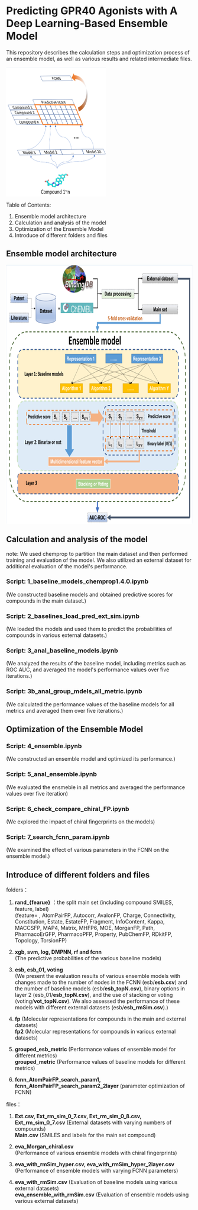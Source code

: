 # Predicting GPR40 Agonists with A Deep Learning-Based Ensemble Model
This repository describes the calculation steps and optimization process of an ensemble model, as well as various results and related intermediate files.

<a href="url"><img src="./docs/image1.png" align="center" height="350" width="270" ></a>

Table of Contents:

1. Ensemble model architecture
2. Calculation and analysis of the model
3. Optimization of the Ensemble Model
4. Introduce of different folders and files

## Ensemble model architecture
<a href="url"><img src="./docs/image2.png" align="center" height="700" width="830" ></a>

## Calculation and analysis of the model
note: We used chemprop to partition the main dataset and then performed training and evaluation of the model. We also utilized an external dataset for additional evaluation of the model's performance.

### Script: **1_baseline_models_chemprop1.4.0.ipynb**  
(We constructed baseline models and obtained predictive scores for compounds in the main dataset.)

### Script: **2_baselines_load_pred_ext_sim.ipynb**  
(We loaded the models and used them to predict the probabilities of compounds in various external datasets.)

### Script: **3_anal_baseline_models.ipynb**  
(We analyzed the results of the baseline model, including metrics such as ROC AUC, and averaged the model's performance values over five iterations.)

### Script: **3b_anal_group_mdels_all_metric.ipynb**  
(We calculated the performance values of the baseline models for all metrics and averaged them over five iterations.)

## Optimization of the Ensemble Model

### Script: **4_ensemble.ipynb**  
(We constructed an ensemble model and optimized its performance.)

### Script: **5_anal_ensemble.ipynb**  
(We evaluated the ensmeble in all metrics and averaged the performance values over five iteration)

### Script: **6_check_compare_chiral_FP.ipynb**  
(We explored the impact of chiral fingerprints on the models)

### Script: **7_search_fcnn_param.ipynb**  
(We examined the effect of various parameters in the FCNN on the ensemble model.)

## Introduce of different folders and files

folders：

1. **rand_{fearue}** ：the split main set (including compound SMILES, feature, label)  
(feature= , AtomPairFP, Autocorr, AvalonFP, Charge, Connectivity, Constitution, Estate, EstateFP, Fragment, InfoContent, Kappa, MACCSFP, MAP4, Matrix, MHFP6, MOE, MorganFP, Path, PharmacoErGFP, PharmacoPFP, Property, PubChemFP, RDkitFP, Topology, TorsionFP)

2. **xgb, svm, log, DMPNN, rf and fcnn**  
(The predictive probabilities of the various baseline models)

3. **esb, esb_01, voting**  
(We present the evaluation results of various ensemble models with changes made to the number of nodes in the FCNN (esb/**esb.csv**) and the number of baseline models (esb/**esb_topN.csv**), binary options in layer 2 (esb_01/**esb_topN.csv**), and the use of stacking or voting (voting/**vot_topN.csv**). We also assessed the performance of these models with different external datasets (esb/**esb_rmSim.csv**).)  

4. **fp** (Molecular representations for compounds in the main and external datasets)  
 **fp2** (Molecular representations for compounds in various external datasets)

5. **grouped_esb_metric** (Performance values of ensemble model for different metrics)  
**grouped_metric** (Performance values of baseline models for different metrics)

6. **fcnn_AtomPairFP_search_param1, fcnn_AtomPairFP_search_param2_2layer** (parameter optimization of FCNN)

files：

1. **Ext.csv, Ext_rm_sim_0_7.csv, Ext_rm_sim_0_8.csv, Ext_rm_sim_0_7.csv** (External datasets with varying numbers of compounds)  
**Main.csv** (SMILES and labels for the main set compound)

2. **eva_Morgan_chiral.csv**  
(Performance of various ensemble models with chiral fingerprints)

3. **eva_with_rmSim_hyper.csv, eva_with_rmSim_hyper_2layer.csv**  
(Performance of ensemble models with varying FCNN parameters)

4. **eva_with_rmSim.csv** (Evaluation of baseline models using various external datasets)  
**eva_ensemble_with_rmSim.csv** (Evaluation of ensemble models using various external datasets)
